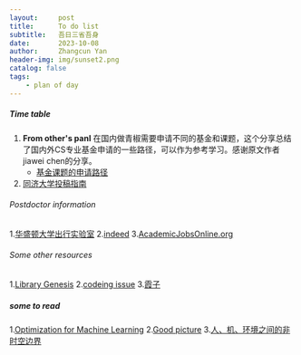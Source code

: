 ```yaml
---
layout:     post
title:      To do list
subtitle:   吾日三省吾身
date:       2023-10-08
author:     Zhangcun Yan
header-img: img/sunset2.png
catalog: false
tags:
    - plan of day
---
```


##### Time table 
1. **From other's panl**
   在国内做青椒需要申请不同的基金和课题，这个分享总结了国内外CS专业基金申请的一些路径，可以作为参考学习。感谢原文作者jiawei chen的分享。
    * [基金课题的申请路径](https://junweiliang.me/awesome.html)
2. [同济大学投稿指南](https://yanzhangcun.github.io/files/ebooks\journal_list_tongji.pdf)

###### Postdoctor information
1.[华盛顿大学出行实验室](https://apply.interfolio.com/150499)
2.[indeed](https://ca.indeed.com/jobs?q=postdoctoral&l=quebec+province&from=searchOnDesktopSerp&vjk=1944076df37f42b7)
3.[AcademicJobsOnline.org](https://academicjobsonline.org/)


###### Some other resources
1.[Library Genesis](https://libgen.is/search.php?req=Introduction+to+Linear+Algebra&lg_topic=libgen&open=0&view=simple&res=25&phrase=1&column=def)
2.[codeing issue](https://stackexchange.com/)
3.[霞子](https://keyanxiazi.bepass.cn/)



##### some to read
1.[Optimization for Machine Learning](https://opt-ml.org/)
2.[Good picture](https://unsplash.com/@gndclouds?utm_source=medium&utm_medium=referral)
3.[人、机、环境之间的非时空边界](https://blog.sciencenet.cn/blog-40841-1404198.html)


